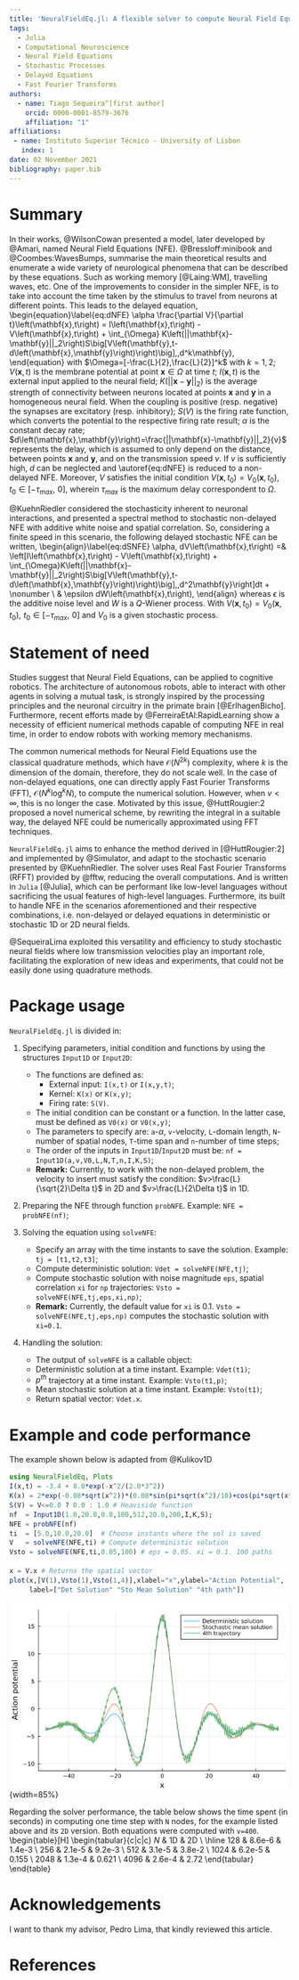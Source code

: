 ```yaml
---
title: 'NeuralFieldEq.jl: A flexible solver to compute Neural Field Equations in several scenarios'
tags:
  - Julia
  - Computational Neuroscience
  - Neural Field Equations
  - Stochastic Processes
  - Delayed Equations
  - Fast Fourier Transforms
authors:
  - name: Tiago Sequeira^[first author]
    orcid: 0000-0001-8579-3676
    affiliation: "1"
affiliations:
 - name: Instituto Superior Técnico - University of Lisbon
   index: 1
date: 02 November 2021
bibliography: paper.bib
---
```


# Summary

In their works, @WilsonCowan presented a model, later developed by @Amari, named Neural Field Equations (NFE). @Bressloff:minibook and @Coombes:WavesBumps, summarise the main theoretical results and enumerate a wide variety of neurological phenomena that can be described by these equations. Such as working memory [@Laing:WM], travelling waves, etc. One of the improvements to consider in the simpler NFE, is to take into account the time taken by the stimulus to travel from neurons at different points. This leads to the delayed equation,
\begin{equation}\label{eq:dNFE}
  \alpha \frac{\partial V}{\partial t}\left(\mathbf{x},t\right) = I\left(\mathbf{x},t\right) - V\left(\mathbf{x},t\right) + \int_{\Omega} K\left(||\mathbf{x}-\mathbf{y}||_2\right)S\big[V\left(\mathbf{y},t-d\left(\mathbf{x},\mathbf{y}\right)\right)\big]\,\,d^k\mathbf{y},
\end{equation}
with $\Omega=[-\frac{L}{2},\frac{L}{2}]^k$ with $k=1,2$; $V(\mathbf{x},t)$ is the membrane potential at point $\mathbf{x} \in \Omega$ at time $t$; $I(\mathbf{x},t)$ is the external input applied to the neural field; $K\left(||\mathbf{x}-\mathbf{y}||_2\right)$ is the average strength of connectivity between neurons located at points $\mathbf{x}$ and $\mathbf{y}$ in a homogeneous neural field. When the coupling is positive (resp. negative) the synapses are excitatory (resp. inhibitory); $S(V)$ is the firing rate function, which converts the potential to the respective firing rate result; $\alpha$ is the constant decay rate; $d\left(\mathbf{x},\mathbf{y}\right)=\frac{||\mathbf{x}-\mathbf{y}||_2}{v}$ represents the delay, which is assumed to only depend on the distance, between points $\mathbf{x}$ and $\mathbf{y}$, and on the transmission speed $v$. If $v$ is sufficiently high, $d$ can be neglected and \autoref{eq:dNFE} is reduced to a non-delayed NFE. Moreover, $V$ satisfies the initial condition $V(\mathbf{x},t_0)=V_0(\mathbf{x},t_0),\,\,t_0\in\left[-\tau_{max},\,\,0\right]$, wherein $\tau_{max}$ is the maximum delay correspondent to $\Omega$.

@KuehnRiedler considered the stochasticity inherent to neuronal interactions, and presented a spectral method to stochastic non-delayed NFE with additive white noise and spatial correlation. So, considering a finite speed in this scenario, the following delayed stochastic NFE can be written,
\begin{align}\label{eq:dSNFE}
    \alpha\, dV\left(\mathbf{x},t\right) =& \left[I\left(\mathbf{x},t\right) - V\left(\mathbf{x},t\right) + \int_{\Omega}K\left(||\mathbf{x}-\mathbf{y}||_2\right)S\big[V\left(\mathbf{y},t-d\left(\mathbf{x},\mathbf{y}\right)\right)\big]\,\,d^2\mathbf{y}\right]dt + \nonumber \\
    & \epsilon dW\left(\mathbf{x},t\right),
\end{align}
whereas $\epsilon$ is the additive noise level and $W$ is a $Q$-Wiener process. With $V(\mathbf{x},t_0)=V_0(\mathbf{x},t_0),\,\,t_0\in\left[-\tau_{max},\,\,0\right]$ and $V_0$ is a given stochastic process.

# Statement of need

Studies suggest that Neural Field Equations, can be applied to cognitive robotics. The architecture of autonomous robots, able to interact with other agents in solving a mutual task, is strongly inspired by the processing principles and the neuronal circuitry in the primate brain [@ErlhagenBicho]. Furthermore, recent efforts made by @FerreiraEtAl:RapidLearning show a necessity of efficient numerical methods capable of computing NFE in real time, in order to endow robots with working memory mechanisms.

The common numerical methods for Neural Field Equations use the classical quadrature methods, which have $\mathcal{O}\left(N^{2k}\right)$ complexity, where $k$ is the dimension of the domain, therefore, they do not scale well. In the case of non-delayed equations, one can directly apply Fast Fourier Transforms (FFT), $\mathcal{O}\left(N^k\log^k N\right)$, to compute the numerical solution. However, when $v<\infty$, this is no longer the case. Motivated by this issue, @HuttRougier:2 proposed a novel numerical scheme, by rewriting the integral in a suitable way, the delayed NFE could be numerically approximated using FFT techniques.

`NeuralFieldEq.jl` aims to enhance the method derived in [@HuttRougier:2] and implemented by @Simulator, and adapt to the stochastic scenario presented by @KuehnRiedler. The solver uses Real Fast Fourier Transforms (RFFT) provided by @fftw, reducing the overall computations. And is written in `Julia` [@Julia], which can be performant like low-level languages without sacrificing the usual features of high-level languages. Furthermore, its built to handle NFE in the scenarios aforementioned and their respective combinations, i.e. non-delayed or delayed equations in deterministic or stochastic 1D or 2D neural fields.

@SequeiraLima exploited this versatility and efficiency to study stochastic neural fields where low transmission velocities play an important role, facilitating the exploration of new ideas and experiments, that could not be easily done using quadrature methods.

# Package usage

`NeuralFieldEq.jl` is divided in:
1. Specifying parameters, initial condition and functions by using the structures `Input1D` or `Input2D`:
    -  The functions are defined as:
        - External input: `I(x,t)` or `I(x,y,t)`;
        - Kernel: `K(x)` or `K(x,y)`;
        - Firing rate: `S(V)`.
    - The initial condition can be constant or a function. In the latter case, must be defined as `V0(x)` or `V0(x,y)`;
    - The parameters to specify are: `a`-$\alpha$, `v`-velocity, `L`-domain length, `N`-number of spatial nodes, `T`-time span and `n`-number of time steps;
    - The order of the inputs in `Input1D`/`Input2D` must be: `nf = Input1D(a,v,V0,L,N,T,n,I,K,S)`;
    - **Remark:** Currently, to work with the non-delayed problem, the velocity to insert must satisfy the condition: $v>\frac{L}{\sqrt{2}\Delta t}$ in 2D and $v>\frac{L}{2\Delta t}$ in 1D.

2. Preparing the NFE through function `probNFE`. Example: `NFE = probNFE(nf)`;

3. Solving the equation using `solveNFE`:
    - Specify an array with the time instants to save the solution. Example: `tj = [t1,t2,t3]`;
    - Compute deterministic solution: `Vdet = solveNFE(NFE,tj)`;
    - Compute stochastic solution with noise magnitude `eps`, spatial correlation `xi` for `np` trajectories: `Vsto = solveNFE(NFE,tj,eps,xi,np)`;
    - **Remark:** Currently, the default value for `xi` is $0.1$. `Vsto = solveNFE(NFE,tj,eps,np)` computes the stochastic solution with `xi=0.1`.

4. Handling the solution:
    - The output of `solveNFE` is a callable object:
    - Deterministic solution at a time instant. Example: `Vdet(t1)`;
    - $p^{th}$ trajectory at a time instant. Example: `Vsto(t1,p)`;
    - Mean stochastic solution at a time instant. Example: `Vsto(t1)`;
    - Return spatial vector: `Vdet.x`.

# Example and code performance

The example shown below is adapted from @Kulikov1D
```julia
using NeuralFieldEq, Plots
I(x,t) = -3.4 + 8.0*exp(-x^2/(2.0*3^2))
K(x) = 2*exp(-0.08*sqrt(x^2))*(0.08*sin(pi*sqrt(x^2)/10)+cos(pi*sqrt(x^2)/10))
S(V) = V<=0.0 ? 0.0 : 1.0 # Heaviside function
nf  = Input1D(1.0,20.0,0.0,100,512,20.0,200,I,K,S);
NFE = probNFE(nf)
ti  = [5.0,10.0,20.0]  # Choose instants where the sol is saved
V   = solveNFE(NFE,ti) # Compute deterministic solution
Vsto = solveNFE(NFE,ti,0.05,100) # eps = 0.05. xi = 0.1. 100 paths

x = V.x # Returns the spatial vector
plot(x,[V(1),Vsto(1),Vsto(1,4)],xlabel="x",ylabel="Action Potential",
     label=["Det Solution" "Sto Mean Solution" "4th path"])
```
![Caption for example figure.\label{fig:example}](plots1D.png){width=85%}

Regarding the solver performance, the table below shows the time spent (in seconds) in computing one time step with `N` nodes, for the example listed above and its `2D` version. Both equations were computed with `v=400`.
\begin{table}[H]
\begin{tabular}{c|c|c}
$N$  & 1D     & 2D     \\ \hline
128  & 8.6e-6 & 1.4e-3 \\
256  & 2.1e-5 & 9.2e-3 \\
512  & 3.1e-5 & 3.8e-2 \\
1024 & 6.2e-5 & 0.155  \\
2048 & 1.3e-4 & 0.621  \\
4096 & 2.6e-4 & 2.72
\end{tabular}
\end{table}

# Acknowledgements

I want to thank my advisor, Pedro Lima, that kindly reviewed this article.

# References
